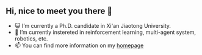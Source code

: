 ## Hi, nice to meet you there 👋
- 😺 I’m currently a Ph.D. candidate in Xi'an Jiaotong University.
- 🌱 I’m currently instereted in reinforcement learning, multi-agent system, robotics, etc.
- 📫 You can find more information on my [homepage](DongShangqun.github.io)

<!--
**DongShangqun/DongShangqun** is a ✨ _special_ ✨ repository because its `README.md` (this file) appears on your GitHub profile.

Here are some ideas to get you started:

- 🔭 I’m currently working on ...
- 🌱 I’m currently learning ...
- 👯 I’m looking to collaborate on ...
- 🤔 I’m looking for help with ...
- 💬 Ask me about ...
- 📫 How to reach me: ...
- 😄 Pronouns: ...
- ⚡ Fun fact: ...
-->
